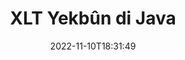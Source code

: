 ---
############################# Static ############################
layout: "auto-gen-merge"
date: 2022-11-10T18:31:49
draft: false
otherformats: ott pdf pps ppsx ppt pptx rtf tex vdx vsdm vsdx vssm vssx vstm vstx vsx

############################# Head ############################
head_title: "Pelên XLT bi navgîniya Java & J2SE Documents Merger API-ê ve bikin yek"
head_description: "Gelek pelên XLT di Java-yê de bi karanîna API-ya yekkirina belgeyan bi hemî dane, şêwaz û şeklê wekî belgeyên çavkaniyê ve bi hev re bikin."

############################# Header ############################
title: "XLT Yekbûn di Java"
description: "XLT bi çend rêzikên koda Java re bibin yek."
bg_image: "https://cms.admin.containerize.com/templates/aspose/App_Themes/V3/images/bg/header1.png"
bg_overlay: false
button:
    enable: true
    icon: "fas fa-arrow-down"
    label: "Daxistina Doza Belaş"
    link: "https://downloads.groupdocs.com/merger/java"

############################# SubMenu ############################
submenu:
    enable: true

    left:
        img_alt: "GroupDocs.Merger for Java"
        image: "https://cms.admin.containerize.com/templates/groupdocs/images/product-logos/90x90-noborder/groupdocs-merger-java.png"
        product: "GroupDocs.Merger"
        platform: "Java"

    middle:
        button:

            # button loop
            - link: "https://apireference.groupdocs.com/merger/java"
              text: "Çavkanî API"

            # button loop
            - link: "https://github.com/groupdocs-merger"
              text: "Nimûneyên Kodê"

            # button loop
            - link: "https://products.groupdocs.app/merger/family"
              text: "Demos Bijî"

            # button loop
            - link: "https://purchase.groupdocs.com/pricing/merger/java"
              text: "Pricing"

    right:
        link_download: "https://downloads.groupdocs.com/merger"
        link_learn: "https://docs.groupdocs.com/merger/java"
        link_buy: "https://purchase.groupdocs.com"

############################# About ############################
about:
    enable: true
    title: "Derbarê GroupDocs.Merger for Java API"
    content: |
        [GroupDocs.Merger for Java](/ku/merger/java/) çareseriyek hêsan peyda dike ku pir PDF, Microsoft Office (Word, Excel, PowerPoint, OneNote), OpenDocument, HTML, wêne û gelek belgeyên din di pelek yekane de di nav sepanên Java de. GroupDocs.Merger dê ji we re gelek hewildan xilas bike, ji ber ku hûn destûr didin ku hûn belgeyên XLT bikin yek - ne hewce ye ku nermalava sêyemîn, serîlêdanên sermaseyê an pêvekan saz bikin. Naha ne hewce ye ku hûn wextê xwe wunda bikin û pelan bi destan bikin yek! Mîsyona GroupDocs ev e ku kalîteya çêtirîn peyda bike û karûbarên pêvajoyên belgeyê hêsan bike.
        
        GroupDocs.Merger API ji bo çareseriyên pargîdanî bijarek rast e ku hewceyê taybetmendiyên hevgirtina pelan e. Van API-an li ser hemî pergalên xebitandinê û platformên sereke, tevî J2SE 7.0 (1.7), J2SE 8.0 (1.8), Java 10, baş têne piştgirî kirin.

############################# Steps ############################
steps:
    enable: true
    title_left: "Gelek XLT Pelên di Java de bibin yek"
    content_left: |
        [GroupDocs.Merger for Java](/ku/merger/java/) ji pêşdebirên Java re hêsan dike ku bi pêkanîna çend gavên hêsan ve gelek pelên XLT li hev bikin.
        
        * Nimûneyek **Merger** biafirînin û riya belgeya çavkaniyê wekî pîvanek çêker derbas bikin.
        * Gazî **Join** ji pola **Merger** bikin û riya belgeya çavkaniyê ya duyemîn derbas bikin.
        * Ji pola **Save** ya **Merger** re telefon bikin da ku belgeya yekbûyî hilînin.

    title_right: "Pêdiviyên Sîstemê"
    content_right: |
        GroupDocs.Merger for Java API li ser hemî platform û pergalên xebitandinê yên sereke têne piştgirî kirin. Berî ku hûn koda jêrîn bicîh bikin, ji kerema xwe pê ewle bibin ku we şertên jêrîn li ser pergala we hatine saz kirin.

        * Pergalên Xebatê: Microsoft Windows, Linux, MacOS
        * Jîngehên Pêşketinê: NetBeans, IntelliJ IDEA, Eclipse
        * Çarçoveyên: J2SE 7.0 (1.7), J2SE 8.0 (1.8), Java 10
        * Guhertoya herî dawî ya GroupDocs.Merger for Java ji [Maven](https://repository.groupdocs.com/webapp/#/artifacts/browse/tree/General/repo/com/groupdocs/groupdocs-merger) dakêşîne
         
    code: |
     {{% merger/additional-styles %}}
     {{< merger/code-merger title="Meriv çawa pelên XLT bi karanîna koda nimûneya Java dike yek">}}

        ```java    
        // Pelên XLT bi karanîna GroupDocs.Merger ji bo API-a Java-yê bi hev re bikin
        // Bi belgeya têketina XLT Yekbûnek yekser
        Merger merger = new Merger("input_1.xlt");

        // Rêbaza tevlêbûnê ya mînaka pola Mergerê bang bikin û riya belgeya çavkaniya duyemîn derbas bikin
        merger.join("input_2.xlt");
    
        // Rêbaza hilanînê ya mînaka pola Mergerê bang bikin da ku belgeya yekbûyî hilînin
        merger.save("merged-file.xlt"); 
        ```
     {{< /merger/code-merger >}}

############################# Demos ############################
demos:
    enable: true
    title: "Demos Zindî - Serlêdana Serhêl ku Belgeyên Bihevre Bike"
    content: |
       Bi seredana malpera [GroupDocs.Merger Live Demos](https://products.groupdocs.app/merger/xlt) niha ji yek pelan zêdetir XLT bikin yek.
       Demoya zindî xwedî feydeyên jêrîn e.
        
############################# About Formats ############################
about_formats:
    enable: true

############################# More Formats ############################
more_formats:
    enable: true
    title: "Yekkirina Formên Belgeya Din"
    content: |
        Java ji bo formatên pelan û wêneyan API-ya yekbûnê belge dike. Hin ji formên belgeyên populer ên ku li jêr têne destnîşan kirin hev bikin.

############################# Back to top ###############################
back_to_top:
    enable: true
---